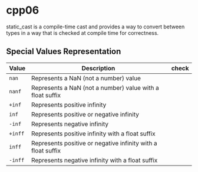 # cpp06

 static_cast is a compile-time cast and provides a way to 
 convert between types in a way that is checked at compile time for correctness. 
 
## Special Values Representation

| Value  | Description                                         | check |
|--------|-----------------------------------------------------|--------|
| `nan`  | Represents a NaN (not a number) value               | 
| `nanf` | Represents a NaN (not a number) value with a float suffix | 
| `+inf` | Represents positive infinity                        |
| `inf`  | Represents positive or negative infinity            |
| `-inf` | Represents negative infinity                        |
| `+inff`| Represents positive infinity with a float suffix    |
| `inff` | Represents positive or negative infinity with a float suffix |
| `-inff`| Represents negative infinity with a float suffix    |



